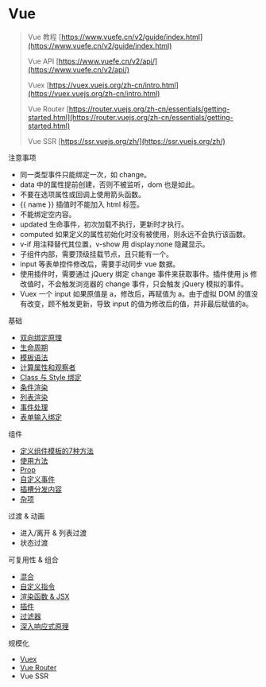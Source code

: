 # Vue

> Vue 教程 [https://www.vuefe.cn/v2/guide/index.html](https://www.vuefe.cn/v2/guide/index.html)
> 
> Vue API [https://www.vuefe.cn/v2/api/](https://www.vuefe.cn/v2/api/)
> 
> Vuex [https://vuex.vuejs.org/zh-cn/intro.html](https://vuex.vuejs.org/zh-cn/intro.html)
> 
> Vue Router [https://router.vuejs.org/zh-cn/essentials/getting-started.html](https://router.vuejs.org/zh-cn/essentials/getting-started.html)
> 
> Vue SSR [https://ssr.vuejs.org/zh/](https://ssr.vuejs.org/zh/)

注意事项

- 同一类型事件只能绑定一次，如 change。
- data 中的属性提前创建，否则不被监听，dom 也是如此。
- 不要在选项属性或回调上使用箭头函数。
- {{ name }} 插值时不能加入 html 标签。
- 不能绑定空内容。
- updated 生命事件，初次加载不执行，更新时才执行。
- computed 如果定义的属性初始化时没有被使用，则永远不会执行该函数。
- v-if 用注释替代其位置，v-show 用 display:none 隐藏显示。
- 子组件内部，需要顶级挂载节点，且只能有一个。
- input 等表单控件修改后，需要手动同步 vue 数据。
- 使用插件时，需要通过 jQuery 绑定 change 事件来获取事件。插件使用 js 修改值时，不会触发浏览器的 change 事件，只会触发 jQuery 模拟的事件。
- Vuex 一个 input 如果原值是 a，修改后，再赋值为 a。由于虚拟 DOM 的值没有改变，顾不触发更新，导致 input 的值为修改后的值，并非最后赋值的a。

基础

- [双向绑定原理](Base/theory.md)
- [生命周期](Base/lifecycle.md)
- [模板语法](Base/template.md)
- [计算属性和观察者](Base/计算属性和观察者.md)
- [Class 与 Style 绑定](Base/Class与Style绑定.md)
- [条件渲染](Base/条件渲染.md)
- [列表渲染](Base/列表渲染.md)
- [事件处理](Base/事件处理.md)
- [表单输入绑定](Base/表单输入绑定.md)

组件

- [定义组件模板的7种方法](Base/Component/定义组件模板的7种方法.md)
- [使用方法](Base/Component/使用方法.md)
- [Prop](Base/Component/Prop.md)
- [自定义事件](Base/Component/自定义事件.md)
- [插槽分发内容](Base/Component/插槽分发内容.md)
- [杂项](Base/Component/杂项.md)

过渡 & 动画

- 进入/离开 & 列表过渡
- 状态过渡

可复用性 & 组合

- [混合](Reuse/混合.md)
- [自定义指令](Reuse/自定义指令.md)
- [渲染函数 & JSX](Reuse/渲染函数&JSX.md)
- [插件](Reuse/插件.md)
- [过滤器](Reuse/过滤器.md)
- [深入响应式原理](Reuse/深入响应式原理.md)

规模化

- [Vuex](Vuex.md)
- [Vue Router](Vue-Router.md)
- Vue SSR
